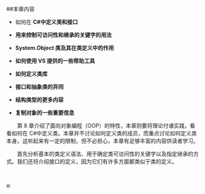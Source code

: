 ##本章内容

* 如何在 **C#中定义类和接口**

* **用来控制可访问性和继承的关键字的用法**

* **System.Object 类及其在类定义中的作用**

* **如何使用 VS 提供的一些帮助工具**

* **如何定义类库**

* **接口和抽象类的异同**

* **结构类型的更多内容**

* **复制对象的一些重要信息**



&emsp;&emsp;第 8 章介绍了面向对象编程（OOP）的特性，本章则要将理论付诸实践，看看如何在 C#中定义类。本章并不讨论如何定义类的成员，而重点讨论如何定义类本身。这听起来有一定的限制，但不必担心，本章有足够丰富的内容供读者学习。

&emsp;&emsp;首先分析基本的类定义语法、用于确定类可访问性的关键字以及指定继承的方式。我们还将介绍接口的定义，因为它们有许多方面都类似于类的定义。


&emsp;&emsp;










🔚



